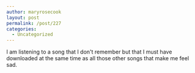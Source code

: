```yaml
---
author: maryrosecook
layout: post
permalink: /post/227
categories:
  - Uncategorized
---
```

I am listening to a song that I don't remember but that I must have downloaded at the same time as all those other songs that make me feel sad.